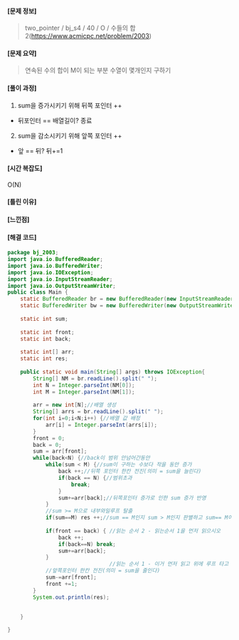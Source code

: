 #### [문제 정보]
>  two_pointer / bj_s4 / 40 / O / 수들의 합2(https://www.acmicpc.net/problem/2003)

#### [문제 요약]
> 연속된 수의 합이 M이 되는 부분 수열이 몇개인지 구하기

#### [풀이 과정]
1. sum을 증가시키기 위해 뒤쪽 포인터 ++
  - 뒤포인터 == 배열길이? 종료
2. sum을 감소시키기 위해 앞쪽 포인터 ++
  - 앞 == 뒤? 뒤+=1
#### [시간 복잡도]
O(N)
#### [틀린 이유]

#### [느낀점]
#### [해결 코드]
```java
package bj_2003;
import java.io.BufferedReader;
import java.io.BufferedWriter;
import java.io.IOException;
import java.io.InputStreamReader;
import java.io.OutputStreamWriter;
public class Main {
	static BufferedReader br = new BufferedReader(new InputStreamReader(System.in));
	static BufferedWriter bw = new BufferedWriter(new OutputStreamWriter(System.out));
	
	static int sum;
	
	static int front;
	static int back;
	
	static int[] arr;
	static int res;
	
	public static void main(String[] args) throws IOException{
		String[] NM = br.readLine().split(" ");
		int N = Integer.parseInt(NM[0]);
		int M = Integer.parseInt(NM[1]);
		
		arr = new int[N];//배열 생성
		String[] arrs = br.readLine().split(" ");
		for(int i=0;i<N;i++) {//배열 값 배정
			arr[i] = Integer.parseInt(arrs[i]);
		}
		front = 0;
		back = 0;
		sum = arr[front];
		while(back<N) {//back이 범위 안넘어간동안
			while(sum < M) {//sum이 구하는 수보다 작을 동안 증가
				back ++;//뒤쪽 포인터 한칸 전진(의미 = sum을 늘린다)
				if(back == N) {//범위초과
					break;
				}
				sum+=arr[back];//뒤쪽포인터 증가로 인한 sum 증가 반영
			}
			//sum >= M으로 내부와일루프 탈출
			if(sum==M) res ++;//sum == M인지 sum > M인지 판별하고 sum== M이면 res ++
			
			if(front == back) { //읽는 순서 2 - 읽는순서 1을 먼저 읽으시오
				back ++;
				if(back==N) break;
				sum+=arr[back];
			}
								//읽는 순서 1 - 이거 먼저 읽고 위에 루프 타고 내려오면서 읽는 순서 2를 읽으시오
			//앞쪽포인터 한칸 전진(의미 = sum을 줄인다)
			sum-=arr[front];
			front +=1;
		}
		System.out.println(res);
		
		
	}

}

```